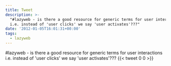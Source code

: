 ```yaml
---
title: Tweet
description: >-
  "#lazyweb - is there a good resource for generic terms for user interactions
  i.e. instead of 'user clicks' we say 'user activates'???"
date: '2012-01-05T16:01:31+00:00'
tags:
  - lazyweb
---
```

#lazyweb - is there a good resource for generic terms for user interactions i.e. instead of 'user clicks' we say 'user activates'???
      {{< tweet 0 0 >}}
    
